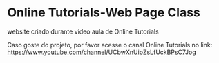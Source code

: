 # Online Tutorials-Web Page Class
 website criado durante video aula de Online Tutorials
 
 Caso goste do projeto, por favor acesse o canal Online Tutorials no link:
 https://www.youtube.com/channel/UCbwXnUipZsLfUckBPsC7Jog
 
